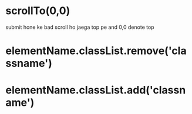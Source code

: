 # scrollTo(0,0) 
submit hone ke bad scroll ho jaega top pe and 0,0 denote top 


# elementName.classList.remove('classname')

# elementName.classList.add('classname')